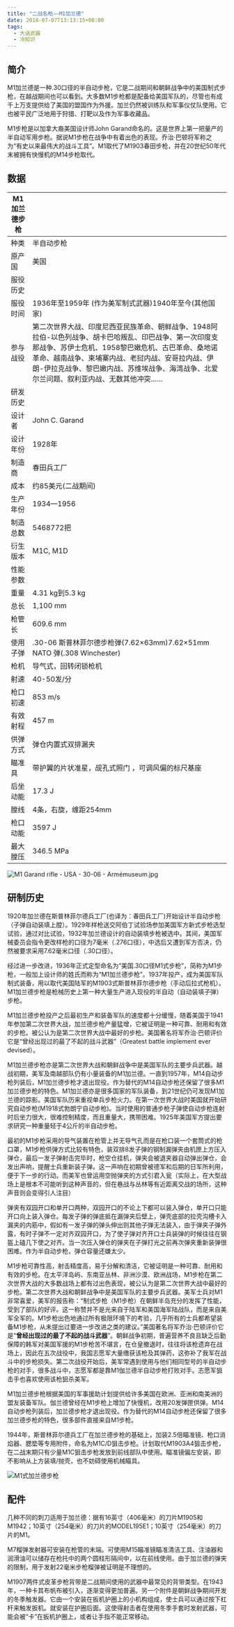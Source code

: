 ```yaml
---
title: "二战名枪——M1加兰德"
date: 2018-07-07T13:13:15+08:00
tags:
  - 大话武器
  - 冷知识
---
```


## 简介

M1加兰德是一种.30口径的半自动步枪，它是二战期间和朝鲜战争中的美国制式步枪，在越战期间也可以看到。大多数M1步枪都是配备给美国军队的，尽管也有成千上万支提供给了美国的盟国作为外援。加兰仍然被训练队和军事仪仗队使用。它也被平民广泛地用于狩猎、打靶以及作为军事收藏品。

M1步枪是以加拿大裔美国设计师John Garand命名的。这是世界上第一把量产的半自动军用步枪。据说M1步枪在战争中有着出色的表现。乔治·巴顿将军称之为“有史以来最伟大的战斗工具”。M1取代了M1903春田步枪，并在20世纪50年代末被拥有快慢机的M14步枪取代。

## 数据

| M1加兰德步枪 |                                                              |
| ------------ | ------------------------------------------------------------ |
| 种类         | 半自动步枪                                                   |
| 原产国       | 美国                                                         |
| 服役历史     |                                                              |
| 服役时间     | 1936年至1959年 (作为美军制式武器)1940年至今(其他国家)        |
| 参与战役     | 第二次世界大战、印度尼西亚民族革命、朝鲜战争、1948阿拉伯-以色列战争、胡卡巴哈叛乱、印巴战争、第一次印度支那战争、苏伊士危机、1958黎巴嫩危机、古巴革命、桑地诺革命、越南战争、柬埔寨内战、老挝内战、安哥拉内战、伊朗-伊拉克战争、黎巴嫩内战、苏维埃战争、海湾战争、北爱尔兰问题、叙利亚内战、无数其他冲突…... |
| 研发历史     |                                                              |
| 设计者       | John C. Garand                                               |
| 设计年份     | 1928年                                                       |
| 制造商       | 春田兵工厂                                                   |
| 成本         | 约85美元(二战期间)                                    |
| 生产年份     | 1934—1956                                                    |
| 制造总数     | 5468772把                                                    |
| 衍生版本     | M1C, M1D                                                     |
| 性能参数     |                                                              |
| 重量         | 4.31 kg到5.3 kg                                              |
| 总长         | 1,100 mm                                                     |
| 枪管长       | 609.6 mm                                                     |
| 使用子弹     | .30-06  斯普林菲尔德步枪弹(7.62×63mm)7.62×51mm NATO 弹(.308 Winchester) |
| 枪机         | 导气式，回转闭锁枪机                                         |
| 射速         | 40-50发/分                                                   |
| 枪口初速     | 853 m/s                                                      |
| 有效射程     | 457 m                                                        |
| 供弹方式     | 弹仓内置式双排漏夹                                           |
| 瞄准具       | 带护翼的片状准星，觇孔式照门 ，可调风偏的标尺基座            |
|后坐动能 | 17.3 J                                                             |
|膛线 | 4条，右旋，缠距254mm                                                             |
|枪口动能|3597 J |
|最大膛压| 346.5 MPa |
![M1 Garand rifle - USA - 30-06 - Armémuseum.jpg](https://upload.wikimedia.org/wikipedia/commons/thumb/9/9e/M1_Garand_rifle_-_USA_-_30-06_-_Arm%C3%A9museum.jpg/300px-M1_Garand_rifle_-_USA_-_30-06_-_Arm%C3%A9museum.jpg)

## 研制历史

1920年加兰德在斯普林菲尔德兵工厂(也译为：春田兵工厂)开始设计半自动步枪（子弹自动装填上膛）。1929年样枪送交阿伯丁试验场参加美国军方新式步枪选型试验，通过对比试验，1932年加兰德设计的自动装填步枪被选中。其间，美国军械委员会指令更改样枪的口径为7毫米（.276口径），中选后又遭到军方否决，仍然被要求采用7.62毫米口径（.30口径）。

经过进一步改进，1936年正式定型命名为“美国.30口径M1式步枪”，简称为M1步枪，一般加上设计师的姓氏而称为“M1加兰德步枪”。1937年投产，成为美国军队制式装备，用以取代美国陆军的M1903式斯普林菲尔德步枪（手动后拉式枪机）。M1加兰德步枪是枪械历史上第一种大量生产进入现役的半自动（自动装填子弹）步枪。 

M1加兰德步枪投产之后最初生产和装备军队的速度都十分缓慢，随着美国于1941年参加第二次世界大战，加兰德步枪产量猛增，它被证明是一种可靠、耐用和有效的步枪。被公认为是第二次世界大战中最好的步枪。美国著名将军乔治·巴顿评价它是“曾经出现过的最了不起的战斗武器”（Greatest battle implement ever devised）。

M1加兰德步枪亦是第二次世界大战和朝鲜战争中是美国军队的主要步兵武器。越战初期，美军及南越部队仍有小量装备的M1加兰德。一直到1957年，M14自动步枪列装后，M1加兰德步枪才退出现役。作为替代的M14自动步枪还保留了很多M1加兰德步枪的特色。M1加兰德亦是很多国家的军队装备，到21世纪仍可发现M1加兰德的踪影。美国军队历来重视单兵步枪火力。在第一次世界大战时美国就开始研究自动步枪(M1918式勃朗宁自动步枪)。当时使用的普通步枪子弹使自动步枪连射时后坐力很大，很难控制精度，而且重量大，携带困难。1925年美国军方提出要求研究一种重量轻于4公斤的半自动步枪。

最初的M1步枪采用的导气装置在枪管上并无导气孔而是在枪口装一个套筒式的枪口罩，M1步枪供弹方式比较有特色，装双排8发子弹的钢制漏弹夹由机匣上方压入弹仓，最后一发子弹射击完毕时，枪空仓挂机，弹夹会被退夹器自动弹出弹仓，会发出声响，提醒士兵重新装子弹。这一声响在初期曾被德军和后期的日军所利用，便于下一步的行动。而美军也曾运用空抛弹夹的方式引君入瓮（实际上，在大型战场上是根本不可能听到这种声音的，但在巷战与丛林等有近距离交战的场所，这种声音则会变得引人注目）

弹夹有双园开口和单开口两种，双园开口的不论上下都可以装入弹仓，单开口只能开口向上装入弹仓。每发子弹的弹底抵在漏弹夹后壁上，弹壳底部的拉壳沟槽卡入漏夹的内筋中，假如有一发子弹的弹头伸出则其他子弹无法装入，由于弹夹子弹外露，有时子弹不一定对齐双园开口，为了使子弹对齐开口士兵装弹的时候往往在钢盔上磕几下使之对齐。当一次压入弹仓的弹夹在子弹打光之前再次弹夹重新装弹很困难。作为半自动步枪，弹仓容量还嫌太少。

M1步枪可靠性高，射击精度高，易于分解和清洁，它被证明是一种可靠、耐用和有效的步枪。在太平洋岛屿、东南亚丛林、非洲沙漠、欧洲战场，M1步枪在第二次世界大战的大多数战场上都有过出色表现，被公认为是第二次世界大战中最好的步枪。第二次世界大战和朝鲜战争中是美国军队的主要步兵武器。美军士兵对M1非常喜爱，美军的报告称：“制式步枪（M1步枪）在朝鲜半岛充分的发挥了性能，受到了部队的好评。这一称赞并不是光来自于陆军和美国海军陆战队，而是来自美军全军的。M1步枪出色地通过所有极限环境下的考验，几乎所有的士兵都希望装备M1步枪，从未提出过要进一步改进之类的建议。”美国著名将军乔治·巴顿评价它是“**曾经出现过的最了不起的战斗武器**”。朝鲜战争初期，普遍营养不良且缺乏后勤保障的韩军对美国军援的M1步枪苦不堪言，在仓皇撤退时，往往将该枪遗弃在战场上，因此在五次战役中，我国志愿军大量缴获该枪及其弹药，这弥补了我军在战斗中的步枪损失。第二次战役开始后，美军常遇到使用与他们相同型号的半自动步枪的对手，很多战斗中，志愿军都是靠M1伽兰德半自动步枪打败对手。志愿军狙击手也喜欢使用该枪狙杀美军。

M1加兰德步枪根据美国的军事援助计划提供给许多美国在欧洲、亚洲和南美洲的盟友装备军队。伽兰德曾经在M1步枪上增加了快慢机，改用20发弹匣供弹。M14自动步枪列装后，加兰德步枪才退出现役。作为替代的M14自动步枪还保留了很多加兰德步枪的特色，很多部件直接来自M1步枪。

1944年，斯普林菲尔德兵工厂在加兰德步枪的基础上，加装2.5倍瞄准镜、枪口消焰器、腮垫等专用附件，命名为M1C/D狙击步枪。计划取代M1903A4狙击步枪，在二战末期只有少量M1C狙击步枪发放到前线部队中使用。瞄准镜偏左安装，即不影响从上方装填/抛壳，也不妨碍使用机械瞄具。

![M1式加兰德步枪](https://gss1.bdstatic.com/9vo3dSag_xI4khGkpoWK1HF6hhy/baike/s%3D220/sign=b0de4c8aa9014c081d3b2fa73a7a025b/8644ebf81a4c510f800323396059252dd52aa5ca.jpg)

## 配件

几种不同的刺刀适用于加兰德：据有16英寸（406毫米）的刀片M1905和M1942；10英寸（254毫米）的刀片的MODEL195E1；10英寸（254毫米）的刀片的M1。

M7榴弹发射器可安装在枪管的末端。可使用M15瞄准镜瞄准清洁工具、注油器和润滑油可以储存在枪托中的两个圆柱形隔间中，以在前线使用。由于加兰德的弹夹的限制，用于发射22毫米步枪榴弹被证明是不理想的。

M1907两件式皮革步枪背带是二战期间使用的武器中最常见的背带类型。在1943年，一种卡其布帆布被引入，逐渐变得更加普遍。另一个附件是朝鲜战争期间开发的冬季触发器。它由一个安装在扳机护圈上的小机构组成，使士兵可以通过按下杠杆来触发扳机。就安装在护圈后面。这使得射击者在使用冬季手套时发射武器，可能会被“卡”在扳机护圈上，或者让手指不能正常移动。